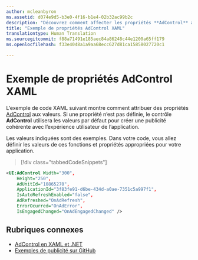 ```yaml
---
author: mcleanbyron
ms.assetid: d074e9d5-b3e0-4f16-b1e4-02b32ac99b2c
description: "Découvrez comment affecter les propriétés **AdControl** aux valeurs."
title: "Exemple de propriétés AdControl XAML"
translationtype: Human Translation
ms.sourcegitcommit: f88a71491e185aec84a86248c44e1200a65ff179
ms.openlocfilehash: f33e4048a1a9aa68ecc627d81ca15858027720c1

---
```


# <a name="adcontrol-xaml-properties-example"></a>Exemple de propriétés AdControl XAML

L’exemple de code XAML suivant montre comment attribuer des propriétés [AdControl](https://msdn.microsoft.com/library/windows/apps/microsoft.advertising.winrt.ui.adcontrol.aspx) aux valeurs. Si une propriété n’est pas définie, le contrôle **AdControl** utilisera les valeurs par défaut pour créer une publicité cohérente avec l’expérience utilisateur de l’application.

Les valeurs indiquées sont des exemples. Dans votre code, vous allez définir les valeurs de ces fonctions et propriétés appropriées pour votre application.

> [!div class="tabbedCodeSnippets"]
``` xml
<UI:AdControl Width="300",
    Height="250",
    AdUnitId="10865270",
    ApplicationId="3f83fe91-d6be-434d-a0ae-7351c5a997f1",
    IsAutoRefreshEnabled="false",
    AdRefreshed="OnAdRefresh",
    ErrorOcurred="OnAdError",
    IsEngagedChanged="OnAdEngagedChanged" />
```

## <a name="related-topics"></a>Rubriques connexes

* [AdControl en XAML et .NET](adcontrol-in-xaml-and--net.md)
* [Exemples de publicité sur GitHub](http://aka.ms/githubads)

 



<!--HONumber=Dec16_HO2-->


